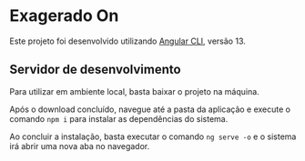 # Exagerado On

Este projeto foi desenvolvido utilizando [Angular CLI](https://github.com/angular/angular-cli), versão 13.

## Servidor de desenvolvimento

Para utilizar em ambiente local, basta baixar o projeto na máquina.

Após o download concluído, navegue até a pasta da aplicação e execute o comando `npm i` para instalar as dependências do sistema.

Ao concluir a instalação, basta executar o comando `ng serve -o` e o sistema irá abrir uma nova aba no navegador.
